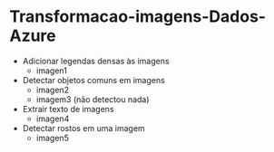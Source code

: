 # Transformacao-imagens-Dados-Azure

- Adicionar legendas densas às imagens
    - imagen1
- Detectar objetos comuns em imagens
    - imagen2
    - imagem3 (não detectou nada)
- Extrair texto de imagens
    - imagen4
- Detectar rostos em uma imagem
    - imagen5
